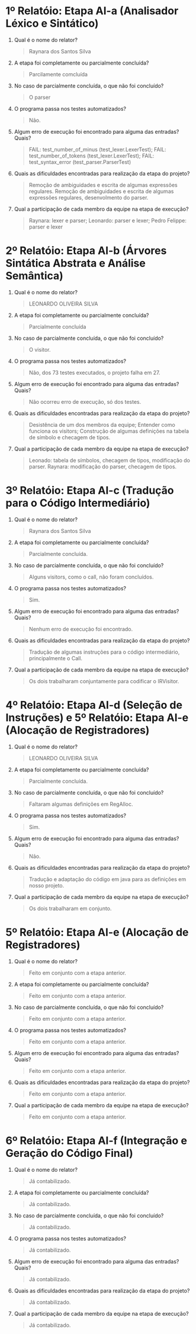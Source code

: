 # 1º Relatóio: Etapa AI-a (Analisador Léxico e Sintático)

1. Qual é o nome do relator?

    > Raynara dos Santos Silva

2. A etapa foi completamente ou parcialmente concluída?

    > Parcilamente comcluída

3. No caso de parcialmente concluída, o que não foi concluído?

    > O parser

4. O programa passa nos testes automatizados?
    
    > Não.

5. Algum erro de execução foi encontrado para alguma das entradas? Quais?
    
    > FAIL: test_number_of_minus (test_lexer.LexerTest); FAIL: test_number_of_tokens (test_lexer.LexerTest); FAIL: test_syntax_error (test_parser.ParserTest)

6. Quais as dificuldades encontradas para realização da etapa do projeto?
    
    > Remoção de ambiguidades e escrita de algumas expressões regulares.
    > Remoção de ambiguidades e escrita de algumas expressões regulares, desenvolmento do parser.

7. Qual a participação de cada membro da equipe na etapa de execução?
    
    > Raynara: lexer e parser;
    > Leonardo: parser e lexer;
    > Pedro Felippe: parser e lexer


# 2º Relatóio: Etapa AI-b (Árvores Sintática Abstrata e Análise Semântica)

1. Qual é o nome do relator?

    > LEONARDO OLIVEIRA SILVA

2. A etapa foi completamente ou parcialmente concluída?

    > Parcialmente concluída

3. No caso de parcialmente concluída, o que não foi concluído?

    > O visitor.

4. O programa passa nos testes automatizados?
    
    > Não, dos 73 testes executados, o projeto falha em 27.

5. Algum erro de execução foi encontrado para alguma das entradas? Quais?
    
    > Não ocorreu erro de execução, só dos testes.

6. Quais as dificuldades encontradas para realização da etapa do projeto?
    
    > Desistência de um dos membros da equipe;
    > Entender como funciona os visitors;
    > Construção de algumas definições na tabela de símbolo e checagem de tipos.

7. Qual a participação de cada membro da equipe na etapa de execução?
    
    > Leonado: tabela de símbolos, checagem de tipos, modificação do parser.
    > Raynara: modificação do parser, checagem de tipos.


# 3º Relatóio: Etapa AI-c (Tradução para o Código Intermediário)

1. Qual é o nome do relator?

    > Raynara dos Santos Silva

2. A etapa foi completamente ou parcialmente concluída?

    > Parcialmente concluída.

3. No caso de parcialmente concluída, o que não foi concluído?

    > Alguns visitors, como o call, não foram concluídos.

4. O programa passa nos testes automatizados?
    
    > Sim.

5. Algum erro de execução foi encontrado para alguma das entradas? Quais?
    
    > Nenhum erro de execução foi encontrado.

6. Quais as dificuldades encontradas para realização da etapa do projeto?
    
    > Tradução de algumas instruções para o código intermediário, principalmente o Call.


7. Qual a participação de cada membro da equipe na etapa de execução?
    
    > Os dois trabalharam conjuntamente para codificar o IRVisitor.


# 4º Relatóio: Etapa AI-d (Seleção de Instruções) e 5º Relatóio: Etapa AI-e (Alocação de Registradores)

1. Qual é o nome do relator?

    > LEONARDO OLIVEIRA SILVA

2. A etapa foi completamente ou parcialmente concluída?

    > Parcialmente concluída.

3. No caso de parcialmente concluída, o que não foi concluído?

    > Faltaram algumas definições em RegAlloc.

4. O programa passa nos testes automatizados?
    
    > Sim.

5. Algum erro de execução foi encontrado para alguma das entradas? Quais?
    
    > Não.

6. Quais as dificuldades encontradas para realização da etapa do projeto?
    
    > Tradução e adaptação do código em java para as definições em nosso projeto.

7. Qual a participação de cada membro da equipe na etapa de execução?
    
    > Os dois trabalharam em conjunto.


# 5º Relatóio: Etapa AI-e (Alocação de Registradores)

1. Qual é o nome do relator?

    > Feito em conjunto com a etapa anterior.

2. A etapa foi completamente ou parcialmente concluída?

    > Feito em conjunto com a etapa anterior.

3. No caso de parcialmente concluída, o que não foi concluído?

    > Feito em conjunto com a etapa anterior.

4. O programa passa nos testes automatizados?
    
    > Feito em conjunto com a etapa anterior.

5. Algum erro de execução foi encontrado para alguma das entradas? Quais?
    
    > Feito em conjunto com a etapa anterior.

6. Quais as dificuldades encontradas para realização da etapa do projeto?
    
    > Feito em conjunto com a etapa anterior.

7. Qual a participação de cada membro da equipe na etapa de execução?
    
    > Feito em conjunto com a etapa anterior.


# 6º Relatóio: Etapa AI-f (Integração e Geração do Código Final)

1. Qual é o nome do relator?

    > Já contabilizado.

2. A etapa foi completamente ou parcialmente concluída?

    > Já contabilizado.

3. No caso de parcialmente concluída, o que não foi concluído?

    > Já contabilizado.

4. O programa passa nos testes automatizados?
    
    > Já contabilizado.

5. Algum erro de execução foi encontrado para alguma das entradas? Quais?
    
    > Já contabilizado.

6. Quais as dificuldades encontradas para realização da etapa do projeto?
    
    > Já contabilizado.

7. Qual a participação de cada membro da equipe na etapa de execução?
    
    > Já contabilizado.
